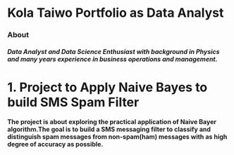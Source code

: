 # Kola Taiwo Portfolio as Data Analyst
### About



##### Data Analyst and Data Science Enthusiast with background in Physics and many years experience in business operations and management.
# 1. Project to Apply Naive Bayes to build SMS Spam Filter
#### The project is about exploring the practical application of Naive Bayer algorithm.The goal is to build a SMS messaging filter to classify and distinguish spam messages from non-spam(ham) messages with as high degree of accuracy as possible.

